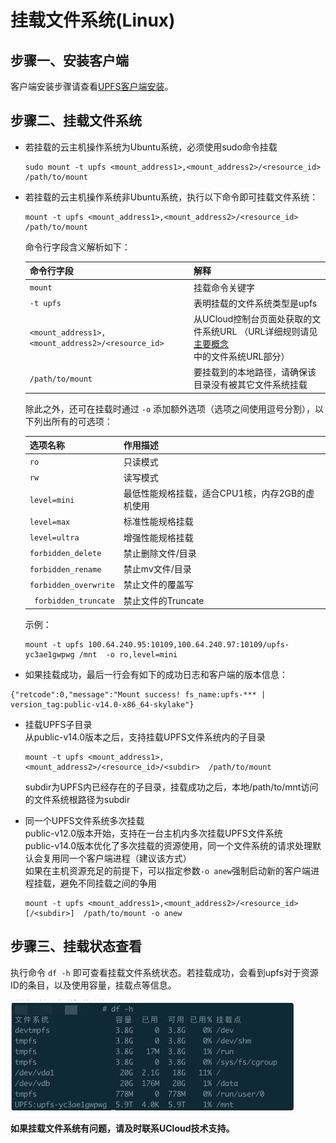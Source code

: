 # 挂载文件系统(Linux)

## 步骤一、安装客户端

客户端安装步骤请查看[UPFS客户端安装](/upfs/upfs_guide/client_install.md)。

## 步骤二、挂载文件系统

 - 若挂载的云主机操作系统为Ubuntu系统，必须使用sudo命令挂载  

    ```shell
    sudo mount -t upfs <mount_address1>,<mount_address2>/<resource_id>  /path/to/mount 
    ```

 - 若挂载的云主机操作系统非Ubuntu系统，执行以下命令即可挂载文件系统： 

    ```shell
    mount -t upfs <mount_address1>,<mount_address2>/<resource_id>  /path/to/mount 
    ```
    命令行字段含义解析如下：
    
    | 命令行字段 | 解释                       |
    |--------------|--------------------------|
    | ```mount```             | 挂载命令关键字                  |
    | ```-t upfs```             | 表明挂载的文件系统类型是upfs         |
    | ```<mount_address1>,<mount_address2>/<resource_id>``` | 从UCloud控制台页面处获取的文件系统URL （URL详细规则请见[主要概念](/upfs/upfs_manual_instruction/concept)中的文件系统URL部分） |
    | ```/path/to/mount```           | 要挂载到的本地路径，请确保该目录没有被其它文件系统挂载        |

    除此之外，还可在挂载时通过 ```-o``` 添加额外选项（选项之间使用逗号分割），以下列出所有的可选项：
    
    | 选项名称            | 作用描述                                |
    |-----------------|-------------------------------------|
    | ```ro```              | 只读模式                                |
    | ```rw```              | 读写模式      |
    | ```level=mini``` | 最低性能规格挂载，适合CPU1核，内存2GB的虚机使用 |
    | ```level=max``` | 标准性能规格挂载 | 
    | ```level=ultra``` | 增强性能规格挂载 |  
    | ```forbidden_delete``` | 禁止删除文件/目录 |  
    | ```forbidden_rename``` | 禁止mv文件/目录 |  
    | ```forbidden_overwrite``` | 禁止文件的覆盖写 |  
    | ``` forbidden_truncate``` | 禁止文件的Truncate | 

    示例：
    
    ```shell
    mount -t upfs 100.64.240.95:10109,100.64.240.97:10109/upfs-yc3ae1gwpwg /mnt  -o ro,level=mini 
    ```

  - 如果挂载成功，最后一行会有如下的成功日志和客户端的版本信息：  
   
   ```shell
   {"retcode":0,"message":"Mount success! fs_name:upfs-*** | version_tag:public-v14.0-x86_64-skylake"}
   ```

 - 挂载UPFS子目录  
   从public-v14.0版本之后，支持挂载UPFS文件系统内的子目录  
   ```shell
   mount -t upfs <mount_address1>,<mount_address2>/<resource_id>/<subdir>  /path/to/mount 
   ```
   subdir为UPFS内已经存在的子目录，挂载成功之后，本地/path/to/mnt访问的文件系统根路径为subdir  

 - 同一个UPFS文件系统多次挂载  
   public-v12.0版本开始，支持在一台主机内多次挂载UPFS文件系统  
   public-v14.0版本优化了多次挂载的资源使用，同一个文件系统的请求处理默认会复用同一个客户端进程（建议该方式）    
   如果在主机资源充足的前提下，可以指定参数`-o anew`强制启动新的客户端进程挂载，避免不同挂载之间的争用    
   ```shell
   mount -t upfs <mount_address1>,<mount_address2>/<resource_id>[/<subdir>]  /path/to/mount -o anew
   ```

## 步骤三、挂载状态查看

执行命令 ```df -h``` 即可查看挂载文件系统状态。若挂载成功，会看到upfs对于资源ID的条目，以及使用容量，挂载点等信息。

![](/images/upfs_guide/linux_mount1.png)




**如果挂载文件系统有问题，请及时联系UCloud技术支持。**
    